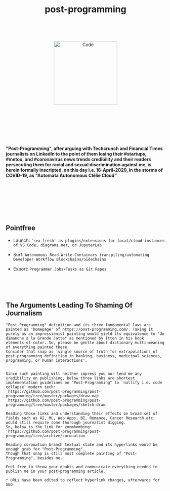 <h1 align="center">post-programming</h1>

  <br/>
  <br/>
  <br/>
 
  
  <p align="center">
 <img alt="Code" src="https://raw.githubusercontent.com/post-programming/post-programming/master/website/static/img/icon.png" height="200" />
  </p>
  
  <br/>
  <br/>
  <br/>
  <br/>
  <br/>
  <br/>
  
<b> "Post-Programming", after arguing with Techcrunch and Financial Times journalists on LinkedIn to the point of them losing their #startups, #metoo, and #coronavirus news trends credibility and their readers persecuting them for racial and sexual discrimination against me, is herein formally inscripted, on this day i.e. 16-April-2020, in the storms of COVID-19, as "Automata Autonomous Clélie Cloud" </b>
  
  <br/>
  <br/>
  <br/>
  <br/>
  <br/>
  <br/>
  
  ## Pointfree

* Launch: `'sea-fresh' as plugins/extensions for local/cloud instances of VS Code, diagrams.net, or JupyterLab`
* Surf: `Autonomous Read-Write-Containers transpiling/automating Developer Workflow BlockChains/SideChains`
* Export: `Programmer Jobs/Tasks as Git Repos`

  <br/>
  <br/>
  <br/>
  
  
## The Arguments Leading To Shaming Of Journalism

```
"Post-Programming" definition and its three fundamental laws are painted as 'homepage' of https://post-programming.com/. Taking it purely as an impressionist painting would yield its equivalence to "Un dimanche à la Grande Jatte" as mentioned by Itten in his book elements-of-color. So, please be gentle about dictionary multi-meaning of everything painted there. 
Consider that snap as 'single source of truth for extrapolations of post-programming definition in banking, business, medicinal sciences, programming, or human interactions'. 


Since such painting will neither impress you nor lend me any credibility on publishing, below three links are shortest implementation guidelines on "Post-Programming" to `nullify i.e. code collapse` modern tech:
 https://github.com/post-programming/post-programming/tree/master/packages/draw-map
 https://github.com/post-programming/post-programming/tree/master/packages/sketch-draw 

Reading those links and understanding their effects on broad set of fields such as AI, ML, Web Apps, BI, Romance, Cancer Research etc. would still require some thorough journalist digging. 
So, below is the link for zoombombing: 
 https://github.com/post-programming/post-programming/tree/archive/coronation 

Reading coronation branch textual state and its hyperlinks would be enough grab for "Post-Programming". 
Though that snap is still most complete painting of "Post-Programming", besides me.

Feel free to throw your doubts and communicate everything needed to publish me in your post-programming article.

* URLs have been edited to reflect hyperlink changes, afterwards for SEO
```



